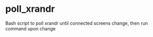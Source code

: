 # poll_xrandr
Bash script to poll xrandr until connected screens change, then run command upon change
